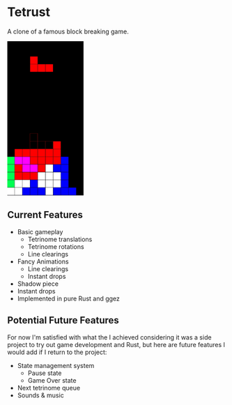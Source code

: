# Tetrust

A clone of a famous block breaking game.

<img src="assets/preview.gif" alt="preview" width="175"/>

## Current Features

* Basic gameplay
  * Tetrinome translations
  * Tetrinome rotations
  * Line clearings
* Fancy Animations
  * Line clearings
  * Instant drops
* Shadow piece
* Instant drops
* Implemented in pure Rust and ggez

## Potential Future Features

For now I'm satisfied with what the I achieved considering it was a side project to try out game development and Rust, but here are future features I would add if I return to the project:

* State management system
  * Pause state
  * Game Over state
* Next tetrinome queue
* Sounds & music
